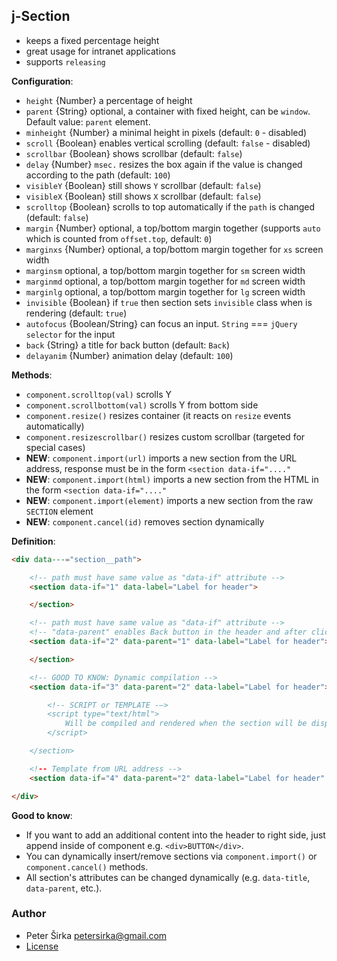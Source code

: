## j-Section

- keeps a fixed percentage height
- great usage for intranet applications
- supports `releasing`

__Configuration__:

- `height` {Number} a percentage of height
- `parent` {String} optional, a container with fixed height, can be `window`. Default value: `parent` element.
- `minheight` {Number} a minimal height in pixels (default: `0` - disabled)
- `scroll` {Boolean} enables vertical scrolling (default: `false` - disabled)
- `scrollbar` {Boolean} shows scrollbar (default: `false`)
- `delay` {Number} `msec.` resizes the box again if the value is changed according to the path (default: `100`)
- `visibleY` {Boolean} still shows `Y` scrollbar (default: `false`)
- `visibleX` {Boolean} still shows `X` scrollbar (default: `false`)
- `scrolltop` {Boolean} scrolls to top automatically if the `path` is changed (default: `false`)
- `margin` {Number} optional, a top/bottom margin together (supports `auto` which is counted from `offset.top`, default: `0`)
- `marginxs` {Number} optional, a top/bottom margin together for `xs` screen width
- `marginsm` optional, a top/bottom margin together for `sm` screen width
- `marginmd` optional, a top/bottom margin together for `md` screen width
- `marginlg` optional, a top/bottom margin together for `lg` screen width
- `invisible` {Boolean} if `true` then section sets `invisible` class when is rendering (default: `true`)
- `autofocus` {Boolean/String} can focus an input. `String` === `jQuery selector` for the input
- `back` {String} a title for back button (default: `Back`)
- `delayanim` {Number} animation delay (default: `100`)

__Methods__:

- `component.scrolltop(val)` scrolls Y
- `component.scrollbottom(val)` scrolls Y from bottom side
- `component.resize()` resizes container (it reacts on `resize` events automatically)
- `component.resizescrollbar()` resizes custom scrollbar (targeted for special cases)
- __NEW__: `component.import(url)` imports a new section from the URL address, response must be in the form `<section data-if="...."`
- __NEW__: `component.import(html)` imports a new section from the HTML in the form `<section data-if="...."`
- __NEW__: `component.import(element)` imports a new section from the raw `SECTION` element
- __NEW__: `component.cancel(id)` removes section dynamically

__Definition__:

```html
<div data---="section__path">

	<!-- path must have same value as "data-if" attribute -->
	<section data-if="1" data-label="Label for header">

	</section>

	<!-- path must have same value as "data-if" attribute -->
	<!-- "data-parent" enables Back button in the header and after click the component sets value from "data-parent" attribute -->
	<section data-if="2" data-parent="1" data-label="Label for header">

	</section>

	<!-- GOOD TO KNOW: Dynamic compilation -->
	<section data-if="3" data-parent="2" data-label="Label for header">

		<!-- SCRIPT or TEMPLATE -–>
		<script type="text/html">
			Will be compiled and rendered when the section will be displayed
		</script>

	</section>

	<!-- Template from URL address -->
	<section data-if="4" data-parent="2" data-label="Label for header" data-url="LINK_TO_HTML_TEMPLATE"></section>

</div>
```

__Good to know__:

- If you want to add an additional content into the header to right side, just append inside of component e.g. `<div>BUTTON</div>`.
- You can dynamically insert/remove sections via `component.import()` or `component.cancel()` methods.
- All section's attributes can be changed dynamically (e.g. `data-title`, `data-parent`, etc.).

### Author

- Peter Širka <petersirka@gmail.com>
- [License](https://www.totaljs.com/license/)
